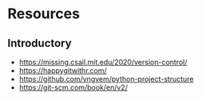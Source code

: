 # Resources

## Introductory

- <https://missing.csail.mit.edu/2020/version-control/>
- <https://happygitwithr.com/>
- <https://github.com/yngvem/python-project-structure>
- <https://git-scm.com/book/en/v2/>


